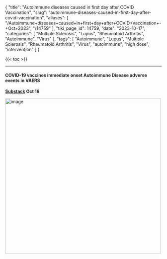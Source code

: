 {
    "title": "Autoimmune diseases caused in first day after COVID Vaccination",
    "slug": "autoimmune-diseases-caused-in-first-day-after-covid-vaccination",
    "aliases": [
        "/Autoimmune+diseases+caused+in+first+day+after+COVID+Vaccination+-+Oct+2023",
        "/14759"
    ],
    "tiki_page_id": 14759,
    "date": "2023-10-17",
    "categories": [
        "Multiple Sclerosis",
        "Lupus",
        "Rheumatoid Arthritis",
        "Autoimmune",
        "Virus"
    ],
    "tags": [
        "Autoimmune",
        "Lupus",
        "Multiple Sclerosis",
        "Rheumatoid Arthritis",
        "Virus",
        "autoimmune",
        "high dose",
        "intervention"
    ]
}


{{< toc >}}

---

#### COVID-19 vaccines immediate onset Autoimmune Disease adverse events in VAERS

 **[Substack](https://darrellricke.substack.com/p/covid-19-vaccines-immediate-onset?utm_source=cross-post&publication_id=735472&post_id=138024521&utm_campaign=583200&isFreemail=false&r=ofo3r&utm_medium=email)  Oct 16** 

<img src="https://d378j1rmrlek7x.cloudfront.net/attachments/jpeg/ae-table.jpg" alt="image" width="500">